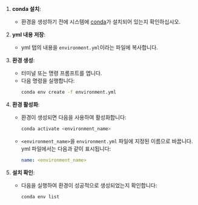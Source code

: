 1. **conda 설치**:

   - 환경을 생성하기 전에 시스템에 [conda](https://docs.conda.io/projects/conda/en/latest/user-guide/install/index.html)가 설치되어 있는지 확인하십시오.

2. **yml 내용 저장**:

   - yml 탭의 내용을 `environment.yml`이라는 파일에 복사합니다.

3. **환경 생성**:

   - 터미널 또는 명령 프롬프트를 엽니다.
   - 다음 명령을 실행합니다:
     ```bash
     conda env create -f environment.yml
     ```

4. **환경 활성화**:

   - 환경이 생성되면 다음을 사용하여 활성화합니다:
     ```bash
     conda activate <environment_name>
     ```
   - `<environment_name>`을 `environment.yml` 파일에 지정된 이름으로 바꿉니다. yml 파일에서는 다음과 같이 표시됩니다:
     ```yaml
     name: <environment_name>
     ```

5. **설치 확인**:
   - 다음을 실행하여 환경이 성공적으로 생성되었는지 확인합니다:
     ```bash
     conda env list
     ```